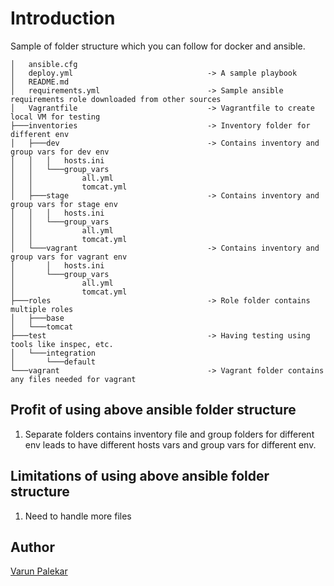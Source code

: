 Introduction
============

Sample of folder structure which you can follow for docker and ansible.

```doc
│   ansible.cfg
│   deploy.yml                              -> A sample playbook
│   README.md
│   requirements.yml                        -> Sample ansible requirements role downloaded from other sources
│   Vagrantfile                             -> Vagrantfile to create local VM for testing
├───inventories                             -> Inventory folder for different env
│   ├───dev                                 -> Contains inventory and group vars for dev env
│   │   │   hosts.ini
│   │   └───group_vars
│   │           all.yml
│   │           tomcat.yml
│   ├───stage                               -> Contains inventory and group vars for stage env
│   │   │   hosts.ini
│   │   └───group_vars
│   │           all.yml
│   │           tomcat.yml
│   └───vagrant                             -> Contains inventory and group vars for vagrant env
│       │   hosts.ini
│       └───group_vars
│               all.yml
│               tomcat.yml
├───roles                                   -> Role folder contains multiple roles
│   ├───base
│   └───tomcat
├───test                                    -> Having testing using tools like inspec, etc.
│   └───integration
│       └───default
└───vagrant                                 -> Vagrant folder contains any files needed for vagrant
```

Profit of using above ansible folder structure
----------------------------------------------

1. Separate folders contains inventory file and group folders for different env leads to have different hosts vars and group vars for different env.

Limitations of using above ansible folder structure
---------------------------------------------------

1. Need to handle more files

Author
------

[Varun Palekar](https://github.com/varunpalekar)
